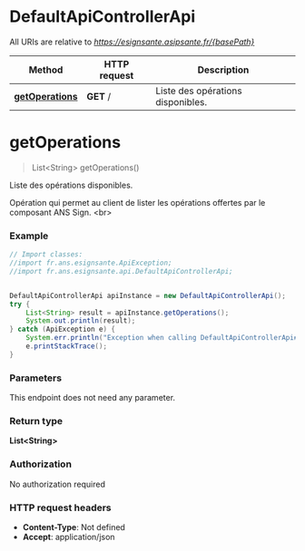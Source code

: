 # DefaultApiControllerApi

All URIs are relative to *https://esignsante.asipsante.fr/{basePath}*

Method | HTTP request | Description
------------- | ------------- | -------------
[**getOperations**](DefaultApiControllerApi.md#getOperations) | **GET** / | Liste des opérations disponibles.

<a name="getOperations"></a>
# **getOperations**
> List&lt;String&gt; getOperations()

Liste des opérations disponibles.

Opération qui permet au client de lister les opérations offertes par le composant ANS Sign.               &lt;br&gt;

### Example
```java
// Import classes:
//import fr.ans.esignsante.ApiException;
//import fr.ans.esignsante.api.DefaultApiControllerApi;


DefaultApiControllerApi apiInstance = new DefaultApiControllerApi();
try {
    List<String> result = apiInstance.getOperations();
    System.out.println(result);
} catch (ApiException e) {
    System.err.println("Exception when calling DefaultApiControllerApi#getOperations");
    e.printStackTrace();
}
```

### Parameters
This endpoint does not need any parameter.

### Return type

**List&lt;String&gt;**

### Authorization

No authorization required

### HTTP request headers

 - **Content-Type**: Not defined
 - **Accept**: application/json

